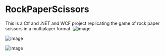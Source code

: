 # RockPaperScissors
This is a C# and .NET and WCF project replicating the game of rock paper scissors in a multiplayer format.
![image](https://user-images.githubusercontent.com/76800871/234157262-9a49021f-ea85-49e8-8163-416dbb03fda9.png)

![image](https://user-images.githubusercontent.com/76800871/234157278-f9e0a052-a036-46f3-b6c2-4289a5a39186.png)

![image](https://user-images.githubusercontent.com/76800871/234157288-9322e637-1638-4662-8499-03f26b8e3ead.png)
